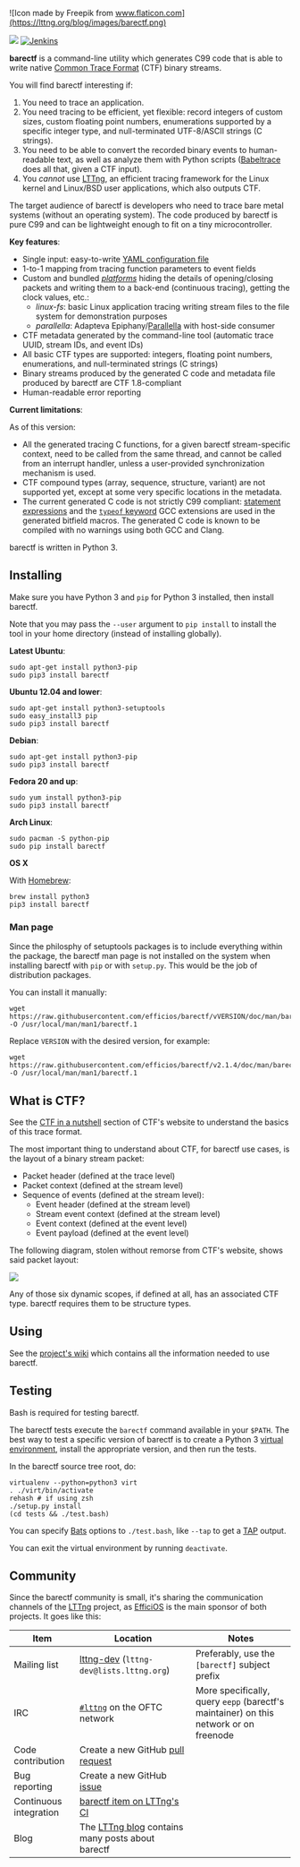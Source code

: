 ![Icon made by Freepik from www.flaticon.com](https://lttng.org/blog/images/barectf.png)

[![](https://img.shields.io/pypi/v/barectf.svg)](https://pypi.python.org/pypi/barectf)
[![Jenkins](https://img.shields.io/jenkins/s/https/ci.lttng.org/barectf.svg)](https://ci.lttng.org/job/barectf)

**barectf** is a command-line utility which generates C99
code that is able to write native [Common Trace Format](http://diamon.org/ctf)
(CTF) binary streams.

You will find barectf interesting if:

  1. You need to trace an application.
  2. You need tracing to be efficient, yet flexible:
     record integers of custom sizes, custom floating point numbers,
     enumerations supported by a specific integer type, and
     null-terminated UTF-8/ASCII strings (C strings).
  3. You need to be able to convert the recorded binary events to
     human-readable text, as well as analyze them with Python scripts
     ([Babeltrace](http://diamon.org/babeltrace/) does all that,
     given a CTF input).
  4. You _cannot_ use [LTTng](http://lttng.org/), an efficient tracing
     framework for the Linux kernel and Linux/BSD user applications, which
     also outputs CTF.

The target audience of barectf is developers who need to trace bare metal
systems (without an operating system). The code produced by barectf
is pure C99 and can be lightweight enough to fit on a tiny microcontroller.

**Key features**:

  * Single input: easy-to-write [YAML configuration
    file](https://github.com/efficios/barectf/wiki/Writing-the-YAML-configuration-file)
  * 1-to-1 mapping from tracing function parameters to event fields
  * Custom and bundled
    [_platforms_](https://github.com/efficios/barectf/wiki/barectf-platform)
    hiding the details of opening/closing packets and writing them to a
    back-end (continuous tracing), getting the clock values, etc.:
    * _linux-fs_: basic Linux application tracing writing stream files to
      the file system for demonstration purposes
    * _parallella_: Adapteva Epiphany/[Parallella](http://parallella.org/)
      with host-side consumer
  * CTF metadata generated by the command-line tool (automatic trace UUID,
    stream IDs, and event IDs)
  * All basic CTF types are supported: integers, floating point numbers,
    enumerations, and null-terminated strings (C strings)
  * Binary streams produced by the generated C code and metadata file
    produced by barectf are CTF 1.8-compliant
  * Human-readable error reporting

**Current limitations**:

As of this version:

  * All the generated tracing C functions, for a given barectf
    stream-specific context, need to be called from the same thread, and cannot
    be called from an interrupt handler, unless a user-provided
    synchronization mechanism is used.
  * CTF compound types (array, sequence, structure, variant) are not supported
    yet, except at some very specific locations in the metadata.
  * The current generated C code is not strictly C99 compliant:
    [statement expressions](https://gcc.gnu.org/onlinedocs/gcc/Statement-Exprs.html)
    and the
    [`typeof` keyword](https://gcc.gnu.org/onlinedocs/gcc/Typeof.html)
    GCC extensions are used in the generated bitfield macros. The
    generated C code is known to be compiled with no warnings using
    both GCC and Clang.

barectf is written in Python 3.


## Installing

Make sure you have Python 3 and `pip` for Python 3 installed, then
install barectf.

Note that you may pass the `--user` argument to
`pip install` to install the tool in your home directory (instead of
installing globally).

**Latest Ubuntu**:

    sudo apt-get install python3-pip
    sudo pip3 install barectf

**Ubuntu 12.04 and lower**:

    sudo apt-get install python3-setuptools
    sudo easy_install3 pip
    sudo pip3 install barectf

**Debian**:

    sudo apt-get install python3-pip
    sudo pip3 install barectf

**Fedora 20 and up**:

    sudo yum install python3-pip
    sudo pip3 install barectf

**Arch Linux**:

    sudo pacman -S python-pip
    sudo pip install barectf

**OS X**

With [Homebrew](http://brew.sh/):

    brew install python3
    pip3 install barectf


### Man page

Since the philosphy of setuptools packages is to include everything
within the package, the barectf man page is not installed on the system
when installing barectf with `pip` or with `setup.py`. This would be the
job of distribution packages.

You can install it manually:

    wget https://raw.githubusercontent.com/efficios/barectf/vVERSION/doc/man/barectf.1 -O /usr/local/man/man1/barectf.1

Replace `VERSION` with the desired version, for example:

    wget https://raw.githubusercontent.com/efficios/barectf/v2.1.4/doc/man/barectf.1 -O /usr/local/man/man1/barectf.1


## What is CTF?

See the [CTF in a nutshell](http://diamon.org/ctf/#ctf-in-a-nutshell)
section of CTF's website to understand the basics of this
trace format.

The most important thing to understand about CTF, for barectf use
cases, is the layout of a binary stream packet:

  * Packet header (defined at the trace level)
  * Packet context (defined at the stream level)
  * Sequence of events (defined at the stream level):
    * Event header (defined at the stream level)
    * Stream event context (defined at the stream level)
    * Event context (defined at the event level)
    * Event payload (defined at the event level)

The following diagram, stolen without remorse from CTF's website, shows
said packet layout:

![](http://diamon.org/ctf/img/ctf-stream-packet.png)

Any of those six dynamic scopes, if defined at all, has an associated
CTF type. barectf requires them to be structure types.


## Using

See the [project's wiki](https://github.com/efficios/barectf/wiki) which
contains all the information needed to use barectf.


## Testing

Bash is required for testing barectf.

The barectf tests execute the `barectf` command available in your
`$PATH`. The best way to test a specific version of barectf is to create
a Python 3 [virtual environment](https://virtualenv.pypa.io/en/latest/),
install the appropriate version, and then run the tests.

In the barectf source tree root, do:

    virtualenv --python=python3 virt
    . ./virt/bin/activate
    rehash # if using zsh
    ./setup.py install
    (cd tests && ./test.bash)

You can specify [Bats](https://github.com/sstephenson/bats) options to
`./test.bash`, like `--tap` to get a [TAP](https://testanything.org/)
output.

You can exit the virtual environment by running `deactivate`.


## Community

Since the barectf community is small, it's sharing the communication
channels of the [LTTng](http://lttng.org/) project,
as [EfficiOS](http://www.efficios.com/) is the main sponsor of both
projects. It goes like this:

| Item | Location | Notes |
| --- | --- | --- |
| Mailing list | [lttng-dev](https://lists.lttng.org/cgi-bin/mailman/listinfo/lttng-dev) (`lttng-dev@lists.lttng.org`) | Preferably, use the `[barectf]` subject prefix |
| IRC | [`#lttng`](irc://irc.oftc.net/lttng) on the OFTC network | More specifically, query `eepp` (barectf's maintainer) on this network or on freenode |
| Code contribution | Create a new GitHub [pull request](https://github.com/efficios/barectf/pulls) | |
| Bug reporting | Create a new GitHub [issue](https://github.com/efficios/barectf/issues/new) | |
| Continuous integration | [barectf item on LTTng's CI](https://ci.lttng.org/job/barectf/) | |
| Blog | The [LTTng blog](http://lttng.org/blog/) contains many posts about barectf | |

